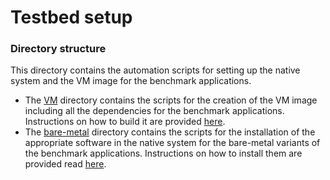 # Testbed setup

### Directory structure
This directory contains the automation scripts for setting up the native system and the VM image for the benchmark applications.

- The [VM](./VM) directory contains the scripts for the creation of the VM image including all the dependencies for the benchmark applications. Instructions on how to build it are provided [here](./VM/README.md).
- The [bare-metal](./bare-metal/) directory contains the scripts for the installation of the appropriate software in the native system for the bare-metal variants of the benchmark applications. Instructions on how to install them are provided read [here](./bare-metal/README.md).